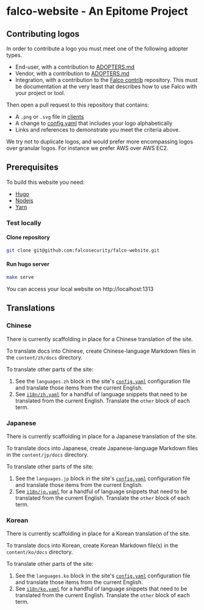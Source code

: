 # falco-website - An Epitome Project

## Contributing logos

In order to contribute a logo you must meet one of the following adopter types.

 - End-user, with a contribution to [ADOPTERS.md](https://github.com/falcosecurity/falco/blob/master/ADOPTERS.md)
 - Vendor, with a contribution to [ADOPTERS.md](https://github.com/falcosecurity/falco/blob/master/ADOPTERS.md)
 - Integration, with a contribution to the [Falco contrib](https://github.com/falcosecurity/contrib) repository. This must be documentation at the very least that describes how to use Falco with your project or tool.

Then open a pull request to this repository that contains:

 - A `.png` or `.svg` file in [clients](https://github.com/falcosecurity/falco-website/tree/master/themes/falco-fresh/static/images/logos/clients)
 - A change to [config.yaml](https://github.com/falcosecurity/falco-website/blob/master/config.yaml) that includes your logo alphabetically
 - Links and references to demonstrate you meet the criteria above.

We try not to duplicate logos, and would prefer more encompassing logos over granular logos. For instance we prefer AWS over AWS EC2.

## Prerequisites

To build this website you need:

* [Hugo](https://gohugo.io/getting-started/installing/)
* [Nodejs](https://nodejs.org/en/download/)
* [Yarn](https://yarnpkg.com/lang/en/docs/install/#windows-stable)

### Test locally

#### Clone repository

```bash
git clone git@github.com:falcosecurity/falco-website.git
```

#### Run hugo server

```bash
make serve
```

You can access your local website on http://localhost:1313

## Translations

### Chinese

There is currently scaffolding in place for a Chinese translation of the site.

To translate docs into Chinese, create Chinese-language Markdown files in the `content/zh/docs` directory.

To translate other parts of the site:

1. See the `languages.zh` block in the site's [`config.yaml`](./config.yaml) configuration file and translate those items from the current English.
1. See [`i18n/zh.yaml`](./i18n/zh.yaml) for a handful of language snippets that need to be translated from the current English. Translate the `other` block of each term.

### Japanese

There is currently scaffolding in place for a Japanese translation of the site.

To translate docs into Japanese, create Japanese-language Markdown files in the `content/jp/docs` directory.

To translate other parts of the site:

1. See the `languages.jp` block in the site's [`config.yaml`](./config.yaml) configuration file and translate those items from the current English.
1. See [`i18n/jp.yaml`](./i18n/jp.yaml) for a handful of language snippets that need to be translated from the current English. Translate the `other` block of each term.

### Korean

There is currently scaffolding in place for a Korean translation of the site.

To translate docs into Korean, create Korean Markdown file(s) in the `content/ko/docs` directory.

To translate other parts of the site:

1. See the `languages.ko` block in the site's [`config.yaml`](./config.yaml) configuration file and translate those items from the current English.
1. See [`i18n/ko.yaml`](./i18n/ko.yaml) for a handful of language snippets that need to be translated from the current English. Translate the `other` block of each term.
